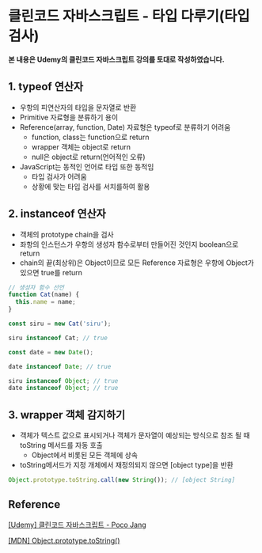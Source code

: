 # 클린코드 자바스크립트 - 타입 다루기(타입 검사)



**본 내용은 Udemy의 클린코드 자바스크립트 강의를 토대로 작성하였습니다.**



## 1. typeof 연산자

* 우항의 피연산자의 타입을 문자열로 반환
* Primitive 자료형을 분류하기 용이
* Reference(array, function, Date) 자료형은 typeof로 분류하기 어려움
  * function, class는 function으로 return
  * wrapper 객체는 object로 return
  * null은 object로 return(언어적인 오류)
* JavaScript는 동적인 언어로 타입 또한 동적임
  * 타입 검사가 어려움
  * 상황에 맞는 타입 검사를 서치를하여 활용



## 2. instanceof 연산자

* 객체의 prototype chain을 검사
* 좌항의 인스턴스가 우항의 생성자 함수로부터 만들어진 것인지 boolean으로 return
* chain의 끝(최상위)은 Object이므로 모든 Reference 자료형은 우항에 Object가 있으면 true를 return

```JavaScript
// 생성자 함수 선언
function Cat(name) {
  this.name = name;
}

const siru = new Cat('siru');

siru instanceof Cat; // true

const date = new Date();

date instanceof Date; // true

siru instanceof Object; // true
date instanceof Object; // true
```



## 3. wrapper 객체 감지하기

* 객체가 텍스트 값으로 표시되거나 객체가 문자열이 예상되는 방식으로 참조 될 때 toString 메서드를 자동 호출
  * Object에서 비롯된 모든 객체에 상속
* toString메서드가 지정 개체에서 재정의되지 않으면 [object type]을 반환

```JavaScript
Object.prototype.toString.call(new String()); // [object String]
```





## Reference

[[Udemy] 클린코드 자바스크립트 - Poco Jang](https://www.udemy.com/course/clean-code-js/)

[[MDN] Object.prototype.toString()](https://developer.mozilla.org/ko/docs/Web/JavaScript/Reference/Global_Objects/Object/toString)


